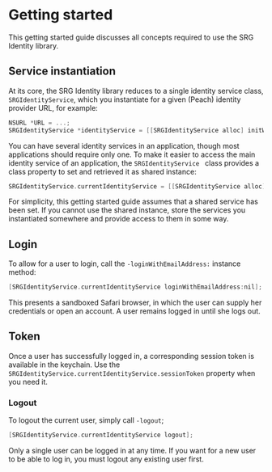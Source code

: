 Getting started
===============

This getting started guide discusses all concepts required to use the SRG Identity library.

## Service instantiation

At its core, the SRG Identity library reduces to a single identity service class, `SRGIdentityService`, which you instantiate for a given (Peach) identity provider URL, for example:

```objective-c
NSURL *URL = ...;
SRGIdentityService *identityService = [[SRGIdentityService alloc] initWithProviderURL:URL];
```

You can have several identity services in an application, though most applications should require only one. To make it easier to access the main identity service of an application, the `SRGIdentityService ` class provides a class property to set and retrieved it as shared instance:

```objective-c
SRGIdentityService.currentIdentityService = [[SRGIdentityService alloc] initWithProviderURL:URL];
```

For simplicity, this getting started guide assumes that a shared service has been set. If you cannot use the shared instance, store the services you instantiated somewhere and provide access to them in some way.

## Login

To allow for a user to login, call the `-loginWithEmailAddress:` instance method:

```objective-c
[SRGIdentityService.currentIdentityService loginWithEmailAddress:nil];
```

This presents a sandboxed Safari browser, in which the user can supply her credentials or open an account. A user remains logged in until she logs out.

## Token

Once a user has successfully logged in, a corresponding session token is available in the keychain. Use the `SRGIdentityService.currentIdentityService.sessionToken` property when you need it.

### Logout

To logout the current user, simply call `-logout`;

```objective-c
[SRGIdentityService.currentIdentityService logout];
```

Only a single user can be logged in at any time. If you want for a new user to be able to log in, you must logout any existing user first.